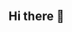 ## Hi there 👋

<!--
**juuhmoreira/juuhmoreira** is a ✨ _special_ ✨ repository because its `README.md` (this file) appears on your GitHub profile.![](link)

Here are some ideas to get you started:

- 🔭 I’m currently working on ...
- 🌱 I’m currently learning ...
- 👯 I’m looking to collaborate on ...
- 🤔 I’m looking for help with ...
- 💬 Ask me about ...
- 📫 How to reach me: ...
- 😄 Pronouns: ...
- ⚡ Fun fact: ...
-->
